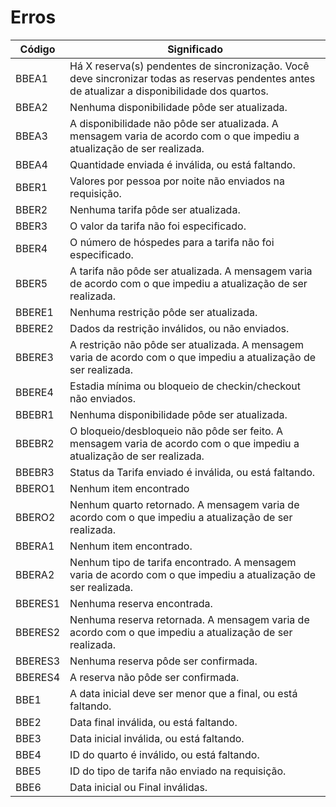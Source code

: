 # Erros

Código | Significado
---------- | -------
BBEA1 | Há X reserva(s) pendentes de sincronização. Você deve sincronizar todas as reservas pendentes antes de atualizar a disponibilidade dos quartos.
BBEA2 | Nenhuma disponibilidade pôde ser atualizada.
BBEA3 | A disponibilidade não pôde ser atualizada. A mensagem varia de acordo com o que impediu a atualização de ser realizada.
BBEA4 | Quantidade enviada é inválida, ou está faltando.
BBER1 | Valores por pessoa por noite não enviados na requisição.
BBER2 | Nenhuma tarifa pôde ser atualizada.
BBER3 | O valor da tarifa não foi especificado.
BBER4 | O número de hóspedes para a tarifa não foi especificado.
BBER5 | A tarifa não pôde ser atualizada. A mensagem varia de acordo com o que impediu a atualização de ser realizada.
BBERE1 | Nenhuma restrição pôde ser atualizada.
BBERE2 | Dados da restrição inválidos, ou não enviados.
BBERE3 | A restrição não pôde ser atualizada. A mensagem varia de acordo com o que impediu a atualização de ser realizada.
BBERE4 | Estadia mínima ou bloqueio de checkin/checkout não enviados.
BBEBR1 | Nenhuma disponibilidade pôde ser atualizada.
BBEBR2 | O bloqueio/desbloqueio não pôde ser feito. A mensagem varia de acordo com o que impediu a atualização de ser realizada.
BBEBR3 | Status da Tarifa enviado é inválida, ou está faltando.
BBERO1 | Nenhum item encontrado
BBERO2 | Nenhum quarto retornado. A mensagem varia de acordo com o que impediu a atualização de ser realizada.
BBERA1 | Nenhum item encontrado.
BBERA2 | Nenhum tipo de tarifa encontrado. A mensagem varia de acordo com o que impediu a atualização de ser realizada.
BBERES1 | Nenhuma reserva encontrada.
BBERES2 | Nenhuma reserva retornada. A mensagem varia de acordo com o que impediu a atualização de ser realizada.
BBERES3 | Nenhuma reserva pôde ser confirmada.
BBERES4 | A reserva não pôde ser confirmada.
BBE1 | A data inicial deve ser menor que a final, ou está faltando.
BBE2 | Data final inválida, ou está faltando.
BBE3 | Data inicial inválida, ou está faltando.
BBE4 | ID do quarto é inválido, ou está faltando.
BBE5 | ID do tipo de tarifa não enviado na requisição.
BBE6 | Data inicial ou Final inválidas.
